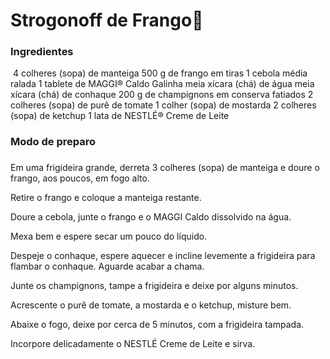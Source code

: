 # Strogonoff de Frango:chicken:

### Ingredientes

​																																																				4 colheres (sopa) de manteiga 																	500 g de frango em tiras 																	1 cebola média ralada 																	1 tablete de MAGGI® Caldo Galinha 																	meia xícara (chá) de água 																	meia xícara (chá) de conhaque 																	200 g de champignons em conserva fatiados 																	2 colheres (sopa) de purê de tomate 																	1 colher (sopa) de mostarda 																	2 colheres (sopa) de ketchup 																	1 lata de NESTLÉ® Creme de Leite 	

### Modo de preparo

### 

Em uma frigideira grande, derreta 3 colheres (sopa) de manteiga e doure o frango, aos poucos, em fogo alto. 

Retire o frango e coloque a manteiga restante. 

Doure a cebola, junte o frango e o MAGGI Caldo dissolvido na água. 

Mexa bem e espere secar um pouco do líquido. 

Despeje o conhaque, espere aquecer e incline levemente a frigideira para flambar o conhaque. Aguarde acabar a chama.

Junte os champignons, tampe a frigideira e deixe por alguns minutos.

Acrescente o purê de tomate, a mostarda e o ketchup, misture bem.

Abaixe o fogo, deixe por cerca de 5 minutos, com a frigideira tampada.

Incorpore delicadamente o NESTLÉ Creme de Leite e sirva.																																						








